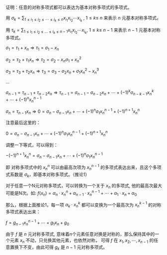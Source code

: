 证明：任意的对称多项式都可以表达为基本对称多项式的多项式。

用 $\sigma_k=\sum_{1\leq i_1\leq i_2\leq\cdots\leq i_k\leq n}x_{i_1}x_{i_2}\cdots x_{i_k}$ , $1\leq k\leq$ $n$ 来表示 $n$ 元基本对称多项式。

用 $\tau_k=\sum_{1\leq i_1\leq i_2\leq \dots\leq i_k\leq n-1}x_{i_1}x_{i_2}\cdots x_{i_k}$, $1\leq k\leq$ $n-1$ 来表示 $n-1$ 元基本对称多项式。

$\sigma_1=\tau_1+x_n\Rightarrow \tau_1=\sigma_1-x_n$

$\sigma_2=\tau_2+\tau_1 x_n\Rightarrow \tau_2=\sigma_2-x_n\sigma_1+x_n^2$

$\sigma_3=\tau_3+\tau_2 x_n\Rightarrow \tau_3=\sigma_3-\sigma_2 x_n+\sigma_1x_n^2-x_n^3$

...

$\sigma_{n-1}=\tau_{n-1}+\tau_{n-2}x_n\Rightarrow \tau_{n-1}=\sigma_{n-1}-\sigma_{n-2}x_n+\cdots+(-1)^k\sigma_{n-k-1}x_n^k+\cdots+(-1)^nx_n^{n-1}$

$\sigma_n=\tau_{n-1}x_n\Rightarrow 0=\sigma_n-\sigma_{n-1}x_n+\cdots+(-1)^n\sigma_1x_n^{n-1}+(-1)^{n+1}x_n^n$

注意最后这里的：

$0=\sigma_n-\sigma_{n-1}x_n+\cdots+(-1)^n\sigma_1x_n^{n-1}+(-1)^{n+1}x_n^n$

调整一下等式，可以得到：

$-(-1)^{n+1}x_n^n=\sigma_n-\sigma_{n-1}x_n+\cdots+(-1)^n\sigma_1x_n^{n-1}$

即 对称多项式中的 $x_n^n$ 可以由最高次项为 $x_n^{n-1}$ 的多项式表达出来，且这个多项式系数是 $\sigma_k$，即基本对称多项式。（推论1）

对于任意一个N元对称多项式，可以转换为一个关于 $x_n$ 的多项式, 他的最高次最大可能是N次。如: $f(x_n) = \alpha_n \cdot x_n^n + \alpha_{n-1} \cdot x_n^{n-1} + \cdots +  \alpha_1 \cdot x_n + \alpha_0$

那么，根据上面推论1，每一项 $\alpha_{k} \cdot x_n^k$ 都可以变换为一个最高次为 $x_n^{k-1}$ 的对称多项式表达出来：

$f=g_{n-1}x_n^{n-1}+\cdots+g_1x_n+g_0$

由于 $f$ 是 $n$ 元对称多项式, 意味着$n$个元素任意对换是对称的，那么保持其中的一个元素 $x_n$ 不动，只兑换其他元素，也依然对称， 可得 $f$ 在 $x_1,x_2,\cdots, x_{n-1}$ 的任意置换下不变，由此可得 $g_k$ 是 $n-1$ 元对称多项式。

